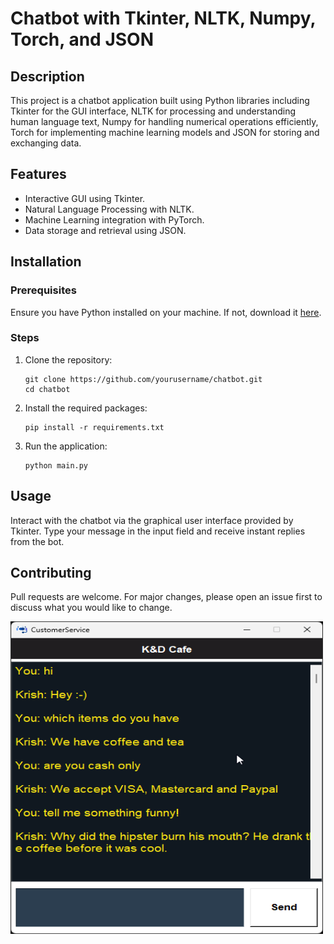 


# Chatbot with Tkinter, NLTK, Numpy, Torch, and JSON

## Description
This project is a chatbot application built using Python libraries including Tkinter for the GUI interface, NLTK for processing and understanding human language text, Numpy for handling numerical operations efficiently, Torch for implementing machine learning models and JSON for storing and exchanging data.

## Features
- Interactive GUI using Tkinter.
- Natural Language Processing with NLTK.
- Machine Learning integration with PyTorch.
- Data storage and retrieval using JSON.

## Installation
### Prerequisites
Ensure you have Python installed on your machine. If not, download it [here](https://www.python.org/downloads/).

### Steps
1. Clone the repository:
   ```shell
   git clone https://github.com/yourusername/chatbot.git
   cd chatbot
   ```
2. Install the required packages:
    ```shell 
    pip install -r requirements.txt 
    ```
3. Run the application:
    ```shell 
    python main.py 
    ```

## Usage 
Interact with the chatbot via the graphical user interface provided by Tkinter. Type your message in the input field and receive instant replies from the bot.

## Contributing 
Pull requests are welcome. For major changes, please open an issue first to discuss what you would like to change.




<img src="chatbot_1/ChatBot.png" alt="Description of the image" width="500" height="500">
